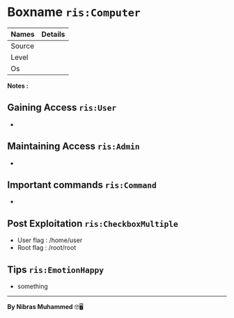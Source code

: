 # Boxname `ris:Computer`
Names | Details
--------|-----
Source | 
Level     | 
Os |

**Notes :**




## Gaining Access `ris:User`

- 



## Maintaining Access `ris:Admin`
- 


## Important commands `ris:Command`
-

## Post Exploitation `ris:CheckboxMultiple`
- User flag : /home/user
- Root flag : /root/root
## Tips `ris:EmotionHappy`
- something


--------------------------------
**By Nibras Muhammed** 🤓🖥️






